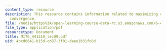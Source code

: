 ```yaml
---
content_type: resource
description: This resource contains information related to maximizing capacity and
  convergence.
file: /media/https%3A/open-learning-course-data-rc.s3.amazonaws.com/6-441-information-theory-spring-2010/4bcd0641b15dcd873f01daee1b31fc8d_MIT6_441S10_lec09.pdf
file_type: application/pdf
resourcetype: Document
title: MIT6_441S10_lec09.pdf
uid: 4bcd0641-b15d-cd87-3f01-daee1b31fc8d
---
```

